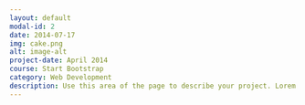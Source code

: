 ```yaml
---
layout: default
modal-id: 2
date: 2014-07-17
img: cake.png
alt: image-alt
project-date: April 2014
course: Start Bootstrap
category: Web Development
description: Use this area of the page to describe your project. Lorem ipsum dolor sit amet, consectetur adipisicing elit. Mollitia neque assumenda ipsam nihil, molestias magnam, recusandae quos quis inventore quisquam velit asperiores, vitae? Reprehenderit soluta, eos quod consequuntur itaque. Nam.
---
```

